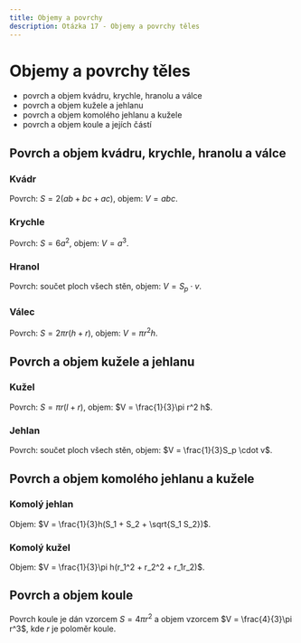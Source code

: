 ```yaml
---
title: Objemy a povrchy
description: Otázka 17 - Objemy a povrchy těles
---
```


# **Objemy a povrchy těles**

- povrch a objem kvádru, krychle, hranolu a válce
- povrch a objem kužele a jehlanu
- povrch a objem komolého jehlanu a kužele
- povrch a objem koule a jejích částí

## **Povrch a objem kvádru, krychle, hranolu a válce**

### **Kvádr**

Povrch: $S = 2(ab + bc + ac)$, objem: $V = abc$.

### **Krychle**

Povrch: $S = 6a^2$, objem: $V = a^3$.

### **Hranol**

Povrch: součet ploch všech stěn, objem: $V = S_p \cdot v$.

### **Válec**

Povrch: $S = 2\pi r(h + r)$, objem: $V = \pi r^2 h$.

## **Povrch a objem kužele a jehlanu**

### **Kužel**

Povrch: $S = \pi r(l + r)$, objem: $V = \frac{1}{3}\pi r^2 h$.

### **Jehlan**

Povrch: součet ploch všech stěn, objem: $V = \frac{1}{3}S_p \cdot v$.

## **Povrch a objem komolého jehlanu a kužele**

### **Komolý jehlan**

Objem: $V = \frac{1}{3}h(S_1 + S_2 + \sqrt{S_1 S_2})$.

### **Komolý kužel**

Objem: $V = \frac{1}{3}\pi h(r_1^2 + r_2^2 + r_1r_2)$.

## **Povrch a objem koule**

Povrch koule je dán vzorcem $S = 4\pi r^2$ a objem vzorcem $V = \frac{4}{3}\pi r^3$, kde $r$ je poloměr koule.
